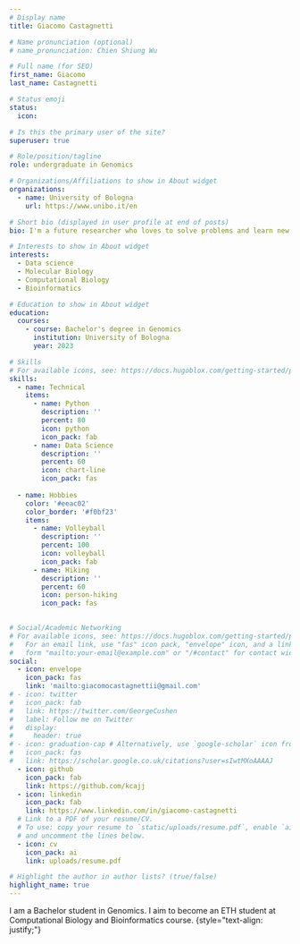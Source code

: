 ```yaml
---
# Display name
title: Giacomo Castagnetti

# Name pronunciation (optional)
# name_pronunciation: Chien Shiung Wu

# Full name (for SEO)
first_name: Giacomo
last_name: Castagnetti

# Status emoji
status:
  icon:

# Is this the primary user of the site?
superuser: true

# Role/position/tagline
role: undergraduate in Genomics

# Organizations/Affiliations to show in About widget
organizations:
  - name: University of Bologna
    url: https://www.unibo.it/en

# Short bio (displayed in user profile at end of posts)
bio: I'm a future researcher who loves to solve problems and learn new things

# Interests to show in About widget
interests:
  - Data science
  - Molecular Biology
  - Computational Biology
  - Bioinformatics

# Education to show in About widget
education:
  courses:
    - course: Bachelor's degree in Genomics
      institution: University of Bologna
      year: 2023

# Skills
# For available icons, see: https://docs.hugoblox.com/getting-started/page-builder/#icons
skills:
  - name: Technical
    items:
      - name: Python
        description: ''
        percent: 80
        icon: python
        icon_pack: fab
      - name: Data Science
        description: ''
        percent: 60
        icon: chart-line
        icon_pack: fas
  
  - name: Hobbies
    color: '#eeac02'
    color_border: '#f0bf23'
    items:
      - name: Volleyball
        description: ''
        percent: 100
        icon: volleyball
        icon_pack: fab
      - name: Hiking
        description: ''
        percent: 60
        icon: person-hiking
        icon_pack: fas
      

# Social/Academic Networking
# For available icons, see: https://docs.hugoblox.com/getting-started/page-builder/#icons
#   For an email link, use "fas" icon pack, "envelope" icon, and a link in the
#   form "mailto:your-email@example.com" or "/#contact" for contact widget.
social:
  - icon: envelope
    icon_pack: fas
    link: 'mailto:giacomocastagnettii@gmail.com'
# - icon: twitter
#   icon_pack: fab
#   link: https://twitter.com/GeorgeCushen
#   label: Follow me on Twitter
#   display:
#     header: true
# - icon: graduation-cap # Alternatively, use `google-scholar` icon from `ai` icon pack
#   icon_pack: fas
#   link: https://scholar.google.co.uk/citations?user=sIwtMXoAAAAJ
  - icon: github
    icon_pack: fab
    link: https://github.com/kcajj
  - icon: linkedin
    icon_pack: fab
    link: https://www.linkedin.com/in/giacomo-castagnetti
  # Link to a PDF of your resume/CV.
  # To use: copy your resume to `static/uploads/resume.pdf`, enable `ai` icons in `params.yaml`,
  # and uncomment the lines below.
  - icon: cv
    icon_pack: ai
    link: uploads/resume.pdf

# Highlight the author in author lists? (true/false)
highlight_name: true
---
```


I am a Bachelor student in Genomics. I aim to become an ETH student at Computational Biology and Bioinformatics course.
{style="text-align: justify;"}
